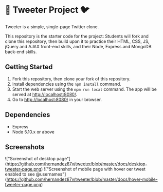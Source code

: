 # :speech_balloon: Tweeter Project :bird:

Tweeter is a simple, single-page Twitter clone.

This repository is the starter code for the project: Students will fork and clone this repository, then build upon it to practice their HTML, CSS, JS, jQuery and AJAX front-end skills, and their Node, Express and MongoDB back-end skills.

## Getting Started

1. Fork this repository, then clone your fork of this repository.
2. Install dependencies using the `npm install` command.
3. Start the web server using the `npm run local` command. The app will be served at <http://localhost:8080/>.
4. Go to <http://localhost:8080/> in your browser.

## Dependencies

- Express
- Node 5.10.x or above

## Screenshots

!["Screenshot of desktop page"] (https://github.com/hernandez87v/tweeter/blob/master/docs/desktop-tweeter-page.png)
!["Screenshot of mobile page with hover oer tweet enabled to see @usernames"] (https://github.com/hernandez87v/tweeter/blob/master/docs/hover-mobile-tweeter-page.png)
